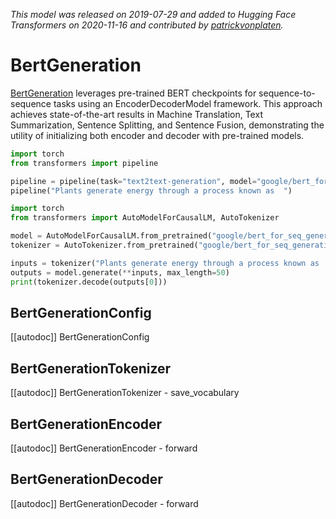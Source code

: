 <!--Copyright 2020 The HuggingFace Team. All rights reserved.

Licensed under the Apache License, Version 2.0 (the "License"); you may not use this file except in compliance with
the License. You may obtain a copy of the License at

http://www.apache.org/licenses/LICENSE-2.0

Unless required by applicable law or agreed to in writing, software distributed under the License is distributed on
an "AS IS" BASIS, WITHOUT WARRANTIES OR CONDITIONS OF ANY KIND, either express or implied. See the License for the
specific language governing permissions and limitations under the License.

⚠️ Note that this file is in Markdown but contain specific syntax for our doc-builder (similar to MDX) that may not be
rendered properly in your Markdown viewer.

-->
*This model was released on 2019-07-29 and added to Hugging Face Transformers on 2020-11-16 and contributed by [patrickvonplaten](https://huggingface.co/patrickvonplaten).*

# BertGeneration

[BertGeneration](https://huggingface.co/papers/1907.12461) leverages pre-trained BERT checkpoints for sequence-to-sequence tasks using an EncoderDecoderModel framework. This approach achieves state-of-the-art results in Machine Translation, Text Summarization, Sentence Splitting, and Sentence Fusion, demonstrating the utility of initializing both encoder and decoder with pre-trained models.

<hfoptions id="usage">
<hfoption id="Pipeline">

```py
import torch
from transformers import pipeline

pipeline = pipeline(task="text2text-generation", model="google/bert_for_seq_generation_L-24_bbc_encoder", dtype="auto")
pipeline("Plants generate energy through a process known as  ")
```

</hfoption>
<hfoption id="AutoModel">

```py
import torch
from transformers import AutoModelForCausalLM, AutoTokenizer

model = AutoModelForCausalLM.from_pretrained("google/bert_for_seq_generation_L-24_bbc_encoder", dtype="auto")
tokenizer = AutoTokenizer.from_pretrained("google/bert_for_seq_generation_L-24_bbc_encoder")

inputs = tokenizer("Plants generate energy through a process known as  ", return_tensors="pt")
outputs = model.generate(**inputs, max_length=50)
print(tokenizer.decode(outputs[0]))
```

</hfoption>
</hfoptions>

## BertGenerationConfig

[[autodoc]] BertGenerationConfig

## BertGenerationTokenizer

[[autodoc]] BertGenerationTokenizer
    - save_vocabulary

## BertGenerationEncoder

[[autodoc]] BertGenerationEncoder
    - forward

## BertGenerationDecoder

[[autodoc]] BertGenerationDecoder
    - forward
